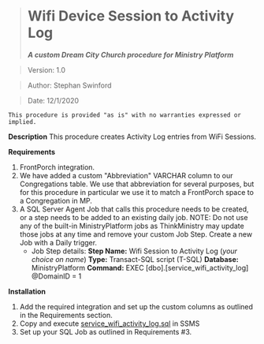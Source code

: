 > # Wifi Device Session to Activity Log
> ***A custom Dream City Church procedure for Ministry Platform***

> Version: 1.0

> Author: Stephan Swinford

> Date: 12/1/2020

`This procedure is provided "as is" with no warranties expressed or implied.`

**Description**
This procedure creates Activity Log entries from WiFi Sessions.

**Requirements**

 1. FrontPorch integration.
 2. We have added a custom "Abbreviation" VARCHAR column to our Congregations table. We use that abbreviation for several purposes, but for this procedure in particular we use it to match a FrontPorch space to a Congregation in MP.
 3. A SQL Server Agent Job that calls this procedure needs to be created, or a step needs to be added to an existing daily job. NOTE: Do not use any of the built-in MinistryPlatform jobs as ThinkMinistry may update those jobs at any time and remove your custom Job Step. Create a new Job with a Daily trigger.
    * Job Step details:
      **Step Name:** Wifi Session to Activity Log (*your choice on name*)
      **Type:** Transact-SQL script (T-SQL)
      **Database:** MinistryPlatform
      **Command:** EXEC [dbo].[service_wifi_activity_log] @DomainID = 1

**Installation**
1. Add the required integration and set up the custom columns as outlined in the Requirements section.
2. Copy and execute [service_wifi_activity_log.sql](service_wifi_activity_log.sql) in SSMS
3. Set up your SQL Job as outlined in Requirements #3.
